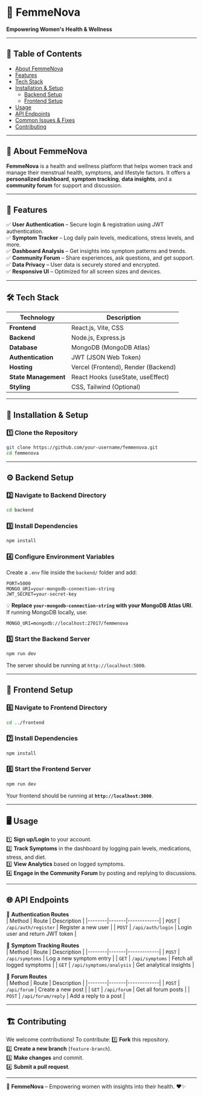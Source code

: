 #  🌸  FemmeNova 
**Empowering Women's Health & Wellness**  

---

## 📌 Table of Contents  
- [About FemmeNova](#about-femmenova)  
- [Features](#features)  
- [Tech Stack](#tech-stack)  
- [Installation & Setup](#installation--setup)  
  - [Backend Setup](#backend-setup)  
  - [Frontend Setup](#frontend-setup)  
- [Usage](#usage)  
- [API Endpoints](#api-endpoints)  
- [Common Issues & Fixes](#common-issues--fixes)  
- [Contributing](#contributing)   

---

## 🌟 About FemmeNova  
**FemmeNova** is a health and wellness platform that helps women track and manage their menstrual health, symptoms, and lifestyle factors. It offers a **personalized dashboard**, **symptom tracking**, **data insights**, and a **community forum** for support and discussion.  

---

## 🚀 Features  
✅ **User Authentication** – Secure login & registration using JWT authentication.  
✅ **Symptom Tracker** – Log daily pain levels, medications, stress levels, and more.  
✅ **Dashboard Analysis** – Get insights into symptom patterns and trends.  
✅ **Community Forum** – Share experiences, ask questions, and get support.  
✅ **Data Privacy** – User data is securely stored and encrypted.  
✅ **Responsive UI** – Optimized for all screen sizes and devices.  

---

## 🛠 Tech Stack  
| Technology  | Description |
|-------------|------------|
| **Frontend** | React.js, Vite, CSS |
| **Backend** | Node.js, Express.js |
| **Database** | MongoDB (MongoDB Atlas) |
| **Authentication** | JWT (JSON Web Token) |
| **Hosting** | Vercel (Frontend), Render (Backend) |
| **State Management** | React Hooks (useState, useEffect) |
| **Styling** | CSS, Tailwind (Optional) |

---

## 🔧 Installation & Setup  

### **1️⃣ Clone the Repository**  
```bash
git clone https://github.com/your-username/femmenova.git
cd femmenova
```

---

## ⚙️ Backend Setup  

### **2️⃣ Navigate to Backend Directory**  
```bash
cd backend
```

### **3️⃣ Install Dependencies**  
```bash
npm install
```

### **4️⃣ Configure Environment Variables**  
Create a `.env` file inside the `backend/` folder and add:

```env
PORT=5000
MONGO_URI=your-mongodb-connection-string
JWT_SECRET=your-secret-key
```

💡 **Replace `your-mongodb-connection-string` with your MongoDB Atlas URI**. If running MongoDB locally, use:  
```env
MONGO_URI=mongodb://localhost:27017/femmenova
```

### **5️⃣ Start the Backend Server**  
```bash
npm run dev
```
The server should be running at `http://localhost:5000`.

---

## 🎨 Frontend Setup  

### **6️⃣ Navigate to Frontend Directory**  
```bash
cd ../frontend
```

### **7️⃣ Install Dependencies**  
```bash
npm install
```

### **8️⃣ Start the Frontend Server**  
```bash
npm run dev
```
Your frontend should be running at **`http://localhost:3000`**.

---

## 🖥 Usage  

1️⃣ **Sign up/Login** to your account.  
2️⃣ **Track Symptoms** in the dashboard by logging pain levels, medications, stress, and diet.  
3️⃣ **View Analytics** based on logged symptoms.  
4️⃣ **Engage in the Community Forum** by posting and replying to discussions.  

---

## 🌐 API Endpoints  
📍 **Authentication Routes**  
| Method | Route | Description |
|--------|-------|-------------|
| `POST` | `/api/auth/register` | Register a new user |
| `POST` | `/api/auth/login` | Login user and return JWT token |

📍 **Symptom Tracking Routes**  
| Method | Route | Description |
|--------|-------|-------------|
| `POST` | `/api/symptoms` | Log a new symptom entry |
| `GET` | `/api/symptoms` | Fetch all logged symptoms |
| `GET` | `/api/symptoms/analysis` | Get analytical insights |

📍 **Forum Routes**  
| Method | Route | Description |
|--------|-------|-------------|
| `POST` | `/api/forum` | Create a new post |
| `GET` | `/api/forum` | Get all forum posts |
| `POST` | `/api/forum/reply` | Add a reply to a post |

---

## 🏗 Contributing  
We welcome contributions! To contribute:
1️⃣ **Fork** this repository.  
2️⃣ **Create a new branch** (`feature-branch`).  
3️⃣ **Make changes** and commit.  
4️⃣ **Submit a pull request**.


 

---

🔹 **FemmeNova** – Empowering women with insights into their health. ❤️✨  



